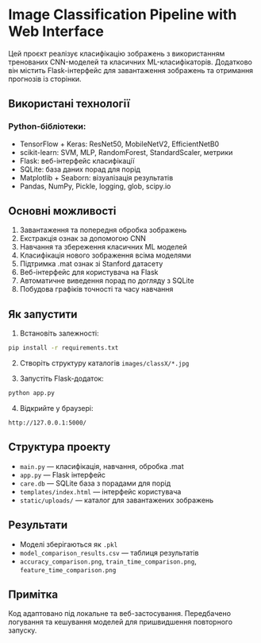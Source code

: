 # Image Classification Pipeline with Web Interface

Цей проєкт реалізує класифікацію зображень з використанням тренованих CNN-моделей та класичних ML-класифікаторів. Додатково він містить Flask-інтерфейс для завантаження зображень та отримання прогнозів із сторінки.

## Використані технології

### Python-бібліотеки:

* TensorFlow + Keras: ResNet50, MobileNetV2, EfficientNetB0
* scikit-learn: SVM, MLP, RandomForest, StandardScaler, метрики
* Flask: веб-інтерфейс класифікації
* SQLite: база даних порад для порід
* Matplotlib + Seaborn: візуалізація результатів
* Pandas, NumPy, Pickle, logging, glob, scipy.io

## Основні можливості

1. Завантаження та попередня обробка зображень
2. Екстракція ознак за допомогою CNN
3. Навчання та збереження класичних ML моделей
4. Класифікація нового зображення всіма моделями
5. Підтримка .mat ознак зі Stanford датасету
6. Веб-інтерфейс для користувача на Flask
7. Автоматичне виведення порад по догляду з SQLite
8. Побудова графіків точності та часу навчання

## Як запустити

1. Встановіть залежності:

```bash
pip install -r requirements.txt
```

2. Створіть структуру каталогів `images/classX/*.jpg`

3. Запустіть Flask-додаток:

```bash
python app.py
```

4. Відкрийте у браузері:

```
http://127.0.0.1:5000/
```

## Структура проекту

* `main.py` — класифікація, навчання, обробка .mat
* `app.py` — Flask інтерфейс
* `care.db` — SQLite база з порадами для порід
* `templates/index.html` — інтерфейс користувача
* `static/uploads/` — каталог для завантажених зображень

## Результати

* Моделі зберігаються як `.pkl`
* `model_comparison_results.csv` — таблиця результатів
* `accuracy_comparison.png`, `train_time_comparison.png`, `feature_time_comparison.png`

## Примітка

Код адаптовано під локальне та веб-застосування. Передбачено логування та кешування моделей для пришвидшення повторного запуску.
